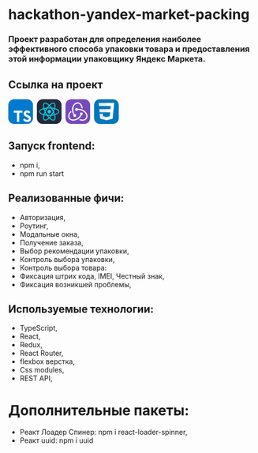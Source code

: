 # hackathon-yandex-market-packing

### Проект разработан для определения наиболее эффективного способа упаковки товара и предоставления этой информации упаковщику Яндекс Маркета.

## Ссылка на проект

<div>
  <img src="https://raw.githubusercontent.com/tandpfun/skill-icons/d1c752b99bb25a0e5aa363bae1db2809173ee966/icons/TypeScript.svg" title="ts" alt="ts" width="50" height="50"/>&nbsp;
  <img src="https://raw.githubusercontent.com/tandpfun/skill-icons/a50fa57465e82a1147fa512fb3d64cc5902df578/icons/React-Dark.svg" title="React" alt="React" width="50" height="50"/>&nbsp;
  <img src="https://raw.githubusercontent.com/tandpfun/skill-icons/a50fa57465e82a1147fa512fb3d64cc5902df578/icons/Redux.svg" title="Redux" alt="Redux " width="50" height="50"/>&nbsp;
  <img src="https://raw.githubusercontent.com/tandpfun/skill-icons/a50fa57465e82a1147fa512fb3d64cc5902df578/icons/CSS.svg"  
  title="CSS3" alt="CSS" width="50" height="50"/>&nbsp;
</div>

## Запуск frontend:
- npm i,
- npm run start

## Реализованные фичи: 
- Авторизация,
- Роутинг,
- Модальные окна, 
- Получение заказа,
- Выбор рекомендации упаковки,
- Контроль выбора упаковки,
- Контроль выбора товара:
- Фиксация штрих кода, IMEI, Честный знак,
- Фиксация возникшей проблемы,

## Используемые технологии:
- TypeScript,
- React,
- Redux,
- React Router,
- flexbox верстка,
- Css modules,
- REST API,

# Дополнительные пакеты:
- Реакт Лоадер Спинер: npm i react-loader-spinner,
- Реакт uuid: npm i uuid
